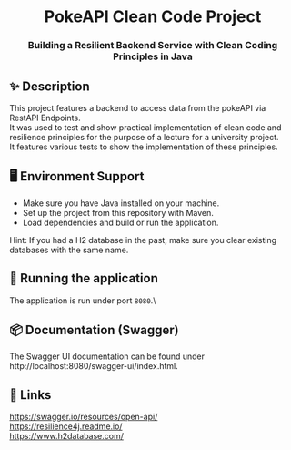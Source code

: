 <h1 align="center">PokeAPI Clean Code Project</h1>
<h3 align="center">Building a Resilient Backend Service with Clean Coding Principles in Java</h3>

## ✨ Description
This project features a backend to access data from the pokeAPI via RestAPI Endpoints.  
It was used to test and show practical implementation of clean code and resilience principles for the purpose of a lecture for a university project.  
It features various tests to show the implementation of these principles.

## 🖥 Environment Support

- Make sure you have Java installed on your machine.
- Set up the project from this repository with Maven.
- Load dependencies and build or run the application.

Hint: If you had a H2 database in the past, make sure you clear existing databases with the same name.

## 🔨 Running the application
The application is run under port `8080`.\

## 📦 Documentation (Swagger)

The Swagger UI documentation can be found under http://localhost:8080/swagger-ui/index.html.

## 🔗 Links
https://swagger.io/resources/open-api/  
https://resilience4j.readme.io/  
https://www.h2database.com/
